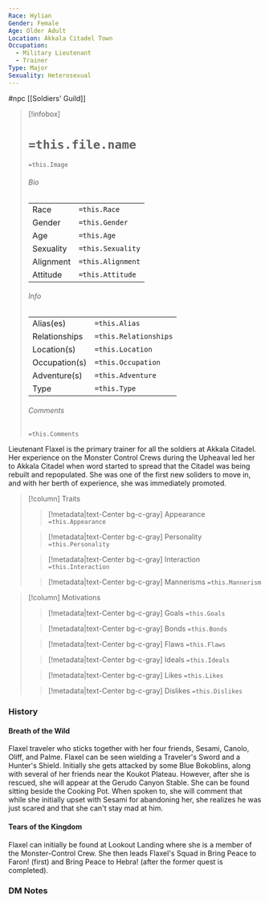 ```yaml
---
Race: Hylian
Gender: Female
Age: Older Adult
Location: Akkala Citadel Town
Occupation:
  - Military Lieutenant
  - Trainer
Type: Major
Sexuality: Heterosexual
---
```

#npc [[Soldiers' Guild]]

> [!infobox]
> # `=this.file.name`
> `=this.Image`
> ###### Bio
> |  |  |
> | ---- | ---- |
> | Race | `=this.Race` |
> | Gender | `=this.Gender` |
> | Age | `=this.Age` |
> | Sexuality | `=this.Sexuality` |
> | Alignment | `=this.Alignment` |
> | Attitude | `=this.Attitude` |
> ###### Info
> |  |  |
> | ---- | ---- |
> | Alias(es) | `=this.Alias` |
> | Relationships | `=this.Relationships` |
> | Location(s) | `=this.Location` |
> | Occupation(s) | `=this.Occupation` |
> | Adventure(s) | `=this.Adventure` |
> | Type | `=this.Type` |
> ###### Comments
> `=this.Comments`


Lieutenant Flaxel is the primary trainer for all the soldiers at Akkala Citadel. Her experience on the Monster Control Crews during the Upheaval led her to Akkala Citadel when word started to spread that the Citadel was being rebuilt and repopulated. She was one of the first new soliders to move in, and with her berth of experience, she was immediately promoted.


> [!column] Traits
>> [!metadata|text-Center bg-c-gray] Appearance
>> `=this.Appearance`
>
>> [!metadata|text-Center bg-c-gray] Personality
>> `=this.Personality`
>
>> [!metadata|text-Center bg-c-gray] Interaction
>> `=this.Interaction`
>
>> [!metadata|text-Center bg-c-gray] Mannerisms
>> `=this.Mannerism`
>

> [!column] Motivations
>> [!metadata|text-Center bg-c-gray] Goals
>> `=this.Goals`
>
>> [!metadata|text-Center bg-c-gray] Bonds
>> `=this.Bonds`
>
>> [!metadata|text-Center bg-c-gray] Flaws
>> `=this.Flaws`
>
>> [!metadata|text-Center bg-c-gray] Ideals
>> `=this.Ideals`
>
>> [!metadata|text-Center bg-c-gray] Likes
>> `=this.Likes`
>
>> [!metadata|text-Center bg-c-gray] Dislikes
>> `=this.Dislikes`
>

### History

#### Breath of the Wild

Flaxel traveler who sticks together with her four friends, Sesami, Canolo, Oliff, and Palme. Flaxel can be seen wielding a Traveler's Sword and a Hunter's Shield. Initially she gets attacked by some Blue Bokoblins, along with several of her friends near the Koukot Plateau. However, after she is rescued, she will appear at the Gerudo Canyon Stable. She can be found sitting beside the Cooking Pot. When spoken to, she will comment that while she initially upset with Sesami for abandoning her, she realizes he was just scared and that she can't stay mad at him.

#### Tears of the Kingdom

Flaxel can initially be found at Lookout Landing where she is a member of the Monster-Control Crew. She then leads Flaxel's Squad in Bring Peace to Faron! (first) and Bring Peace to Hebra! (after the former quest is completed).

### DM Notes


